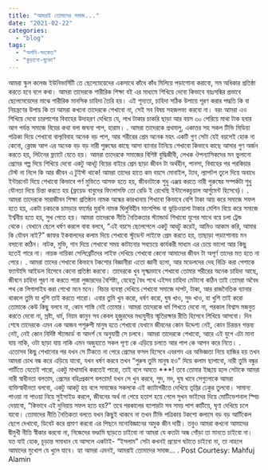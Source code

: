 ```yaml
---
title: "আমরাই তোমাদের সমাজ..."
date: "2021-02-22"
categories: 
  - "blog"
tags: 
  - "অশনি-সংকেত"
  - "কুড়ানো-মুক্তো"
---
```


আমরা স্কুল কলেজ ইউনিভার্সিটি তে ছেলেমেয়েদের একসাথে কাঁধে কাঁধ মিলিয়ে পড়াশোনা করাবো, সম অধিকার প্রতিষ্ঠা করতে হবে বলে কথা। আমরা তাদেরকে শারীরিক শিক্ষা বই এর মাধ্যমে শিখিয়ে দেবো কিভাবে বয়ঃসন্ধির প্রভাবে ছেলেমেয়েদের মাঝে শারীরিক মানসিক চাহিদা তৈরি হয়। এই শূন্যতা, চাহিদা সঠিক উপায়ে পূরণ করার পদ্ধতি কি বা নিয়ন্ত্রণের উপায় কি তা আমরা কখনো তাদেরকে শেখাবো না, সেই সব বিষয় সহজলভ্য করবো না। বরং আমরা এও শিখিয়ে দেবো চারপাশের বিবাহের উদাহরণ দেখিয়ে যে, লাখ টাকার চাকরি ছাড়া আর বয়স ৩০ পেরিয়ে মাথা টাক হবার আগ পর্যন্ত সমাজে বিয়ের কথা বলা জঘন্য পাপ, হারাম। . আমরা তাদেরকে প্রথমালু, একাত্তর সহ সকল টিভি মিডিয়া পত্রিকা দিয়ে শেখাবো বাল্যবিবাহ অনেক বড় পাপ, আর শরীরের প্রেম অনেক মহৎ একটি গুণ সেটা যেই বয়সেই হোক না কেনো, ক্লোজ আপ এর অনেক বড় বড় নারী পুরুষের কাছে আসা ব্যানার টানিয়ে শেখাবো কিভাবে কাছে আসার গুণ অর্জন করতে হয়, লিটনের ফ্ল্যাটে যেতে হয়। আমরা তাদেরকে সমাজের বিশিষ্ট বুদ্ধিজীবী, লেখক ঔপন্যাসিকদের মন ভুলানো প্রেমের গল্প দিয়ে শিখিয়ে দেবো একটু আধটু বিয়ের বাইরে প্রেম ছাড়া জীবন টা অর্থহীন, পানসা, বিবাহের পর পরকিয়ার টেস্ট না নিলে কি আর জীবন এ টুইস্ট থাকে! আমরা তাদের হাতে কম বয়সে মোবাইল, ট্যাব, ল্যাপটপ তুলে দিয়ে অবাধে ইন্টারনেট দিয়ে শেখাবো কিভাবে পর্ণ মুভিতে আসক্ত হতে হয়, জীবনটাকে শুধু এঞ্জয় করতে নারী পুরুষের সম্পর্কটা শুধু যৌনতা দিয়ে চিন্তা করতে হয় (ফ্রয়েড বাবুদের ফিলোসফি তো রেডি ই রেখেছি ইন্টালেকচুয়াল আর্গুমেন্ট হিসেবে)। . আমরা তাদেরকে সারাজীবন শিক্ষা প্রতিষ্ঠান নামক অন্ধের কারখানায় শিখাবো কিভাবে বেশি টাকা আয় করে সমাজে সফল হতে হয়, একটা চকচকে চামড়ার ফার্মের মুরগি নামক ঘিলুবিহীন মাংসপিন্ড বা ভুড়িওয়ালা টাকার মেশিন বিয়ে করে সমাজে ইর্শ্বনীয় হতে হয়, সুখ পেতে হয়। আমরা তাদেরকে নীতি নৈতিকতার স্ট্যান্ডার্ড শিখাবো যুগের সাথে বয়ে চলা ট্রেন্ড থেকে। যেখানে ছেলে ধর্ষণ করলে বাবা বলবে, “এই বয়সে ছেলেপেলে একটু আধটু করেই, আমিও আকাম করি, আমার কি যৌবন নাই?” জাফর ইকবালদের কলাম দিয়ে শেখাবো স্টুডেন্ট লাইফে প্রেম করতে হয়, তাছাড়া পড়াশোনায় মন বসানো কঠিন। নাটক, মুভি, গান দিয়ে শেখাবো সময় কাটানোর সবচেয়ে কার্যকরী মাধ্যম এর চেয়ে ভালো আর কিছু হতেই পারে না। নায়ক নায়িকা সেলিব্রেটিদের লাইফ দেখিয়ে শেখাবো কেনো আমাদের জীবন টা অপূর্ণ তাদের মত হতে না পেরে। . আমরা তাদের শেখাবো কিভাবে টকশোর বিজ্ঞানীরা এতো জ্ঞানী হলো, আর মডেলদের দেহ বিক্রি করা পেশাকে ফ্যান্টাসি আইডল হিসেবে কেনো প্রতিষ্ঠা করবো। তাদেরকে খুব সূক্ষ্মভাবে শেখাবো তোমার শরীরের অনেক চাহিদা আছে, জীবনে চাহিদা পূরণ না করতে পারা লুজারদের বৈশিষ্ট্য, যেহেতু বৈধ পথে এইসব চাহিদা মেটানো কঠিন তাই তোমরা অবৈধ পথ কে লিগালাইয করা শেখো মনে মনে। বিচার ব্যবস্থা দেখিয়ে শেখাবো সমাজে দাপট, টাকা, আর রাজনৈতিক ব্যানার থাকলে তুমি যা খুশি তাই করতে পারো। এবার তুমি খুন করো, ধর্ষণ করো, ঘুষ খাও, সুদ খাও, যা খুশি তাই করো তোমাকে কেউ কিছু বলবে না, কোন শাস্তি নেই তোমার। আমরা তাদেরকে ধর্ম শিখতে দেবো না, পরকাল বিশ্বাস মজবুত করতে দেবো না, স্রষ্টা, ধর্ম, নিয়ম কানুন সব কেবল হুজুরদের মধ্যযুগীয় স্মৃতিরক্ষার রীতি হিসেবে শিখিয়ে আসবো। দিন শেষে তাদেরকে এমন এক আজব পশুরুপী মানুষ হতে শেখাবো যেখানে জীবনের কোন উদ্দেশ্য নেই, কোন চিরন্তন গন্তব্য নেই, নেই কোন নির্দিষ্ট স্ট্যান্ডার্ড বা আদর্শ যে অনুযায়ী সে চলবে। আমরা তাদেরকে শেখাবো, আরে এই যুগে এটা মানা যায় নাকি, ওটা ছাড়া যায় নাকি এমন অজুহাতে সকল পূণ্য কে এড়িয়ে চলতে আর পাপ কে আপন করে নিতে। . এতোসব কিছু শেখানোর পর যখন সে টিকতে না পেরে প্রেমের ফসল হিসেবে এবরশন এর অভিজ্ঞতা নিয়ে হাজির হয় তখন আমরা চোখ বন্ধ করে এড়িয়ে যাবো, যখন ধর্ষণ করবে তখন “পুরুষ তুমি মানুষ হও” দিয়ে কলাম ছাপাবো, নারী তুমি বন্ধুর পার্টিতে যেতেই পারো, একটু মাখামাখি করতেই পারো, তাই বলে অমতে \*\*\*! তবে তোমার ইচ্ছায় হলে সেটাকে আমরা নারী স্বাধীনতা বলতাম, প্রেমের বহিঃপ্রকাশ বলতাম! যখন সে খুন করবে, সুদ, মদ, ঘুষ খাবে সেগুলোকে আমরা ব্যক্তিস্বাধীনতা বলবো, একটু আকটু হয় বলে সমাজের সকলকে এই ক্যাটাগরীতে দেখিয়ে তৃপ্তির ঢেকুর তুলবো। সামান্য পাওয়া না পাওয়া নিয়ে সুইসাইড করলে, জীবনের অর্থ না পেয়ে হতাশ হয়ে গেলে সুখন ভাইদের দিয়ে মোটিভেশনাল স্পিচ দেয়াবো, “কিভাবে এই দুনিয়ায় সফল হতে হয়?” তবে পরকালের ব্যাপারটা সব সময় পাশ কাটিয়ে, ঘৃণা দেখিয়ে চলে যাবো। তোমাদের নীতি নৈতিকতা বলতে যখন কিছুই থাকবে না তখন টিভি পত্রিকায় টকশো কলামে বড় বড় আর্টিকেল ছেপে দেখাবো, ডিবেট করে প্রমাণ করবো এর পিছনে মনোবিজ্ঞানের অমুক জীন দায়ী। তবুও আমরা কখনো আমাদের দ্বীমুখী নীতি স্বীকার করবো না, নিজেদের ভণ্ডামি ছাড়তে চাইবো না আমরা যে কতটা অন্ধ গোঁড়া তা মানতে চাইবো না। যত যাই হোক, চূড়ান্ত সমাধান যে আসলে একটাই- “ইসলাম” সেটা কখনই প্রয়োগ ঘটাতে চাইবো না, তা নাহলে আমাদের মুখোশ যে খুলে যাবে। হ্যা আমরা এমনই, আমরাই তোমাদের সমাজ... . Post Courtesy: Mahfuj Alamin
